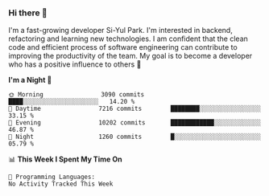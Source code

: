 ### Hi there 👋


I'm a fast-growing developer Si-Yul Park. I'm interested in backend, refactoring and learning new technologies. I am confident that the clean code and efficient process of software engineering can contribute to improving the productivity of the team. My goal is to become a developer who has a positive influence to others 🔭

<!--START_SECTION:waka-->
**I'm a Night 🦉** 

```text
🌞 Morning                3090 commits        ████░░░░░░░░░░░░░░░░░░░░░   14.20 % 
🌆 Daytime                7216 commits        ████████░░░░░░░░░░░░░░░░░   33.15 % 
🌃 Evening                10202 commits       ████████████░░░░░░░░░░░░░   46.87 % 
🌙 Night                  1260 commits        █░░░░░░░░░░░░░░░░░░░░░░░░   05.79 % 
```


📊 **This Week I Spent My Time On** 

```text
💬 Programming Languages: 
No Activity Tracked This Week
```


<!--END_SECTION:waka-->

